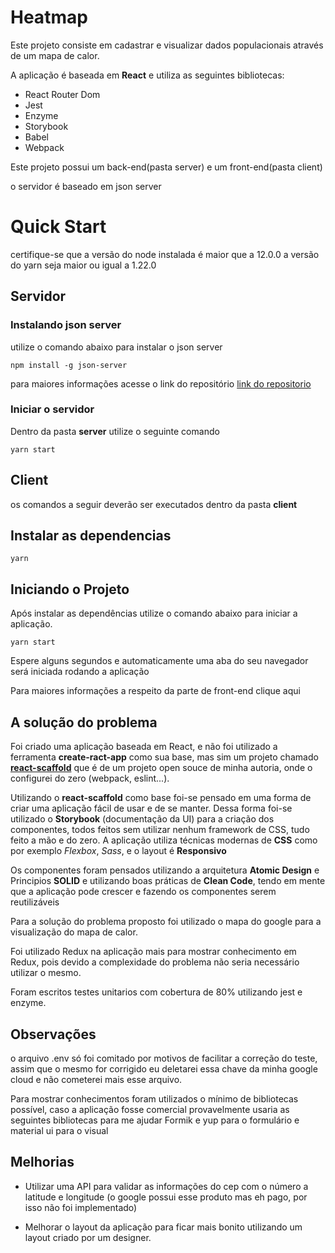 # Heatmap

Este projeto consiste em cadastrar e visualizar dados populacionais através de um mapa de calor.

A aplicação é baseada em **React** e utiliza as seguintes bibliotecas:

- React Router Dom
- Jest
- Enzyme
- Storybook
- Babel
- Webpack

Este projeto possui um back-end(pasta server) e um front-end(pasta client)

o servidor é baseado em json server

# Quick Start

certifique-se que a versão do node instalada é maior que a 12.0.0 a versão do yarn seja maior ou igual a 1.22.0

## Servidor

### Instalando json server

utilize o comando abaixo para instalar o json server

```
npm install -g json-server
```

para maiores informações acesse o link do repositório [link do repositorio](https://github.com/typicode/json-server)

### Iniciar o servidor

Dentro da pasta **server** utilize o seguinte comando

```
yarn start
```

## Client

os comandos a seguir deverão ser executados dentro da pasta **client**

## Instalar as dependencias

```
yarn
```

## Iniciando o Projeto

Após instalar as dependências utilize o comando abaixo para iniciar a aplicação.

```
yarn start
```

Espere alguns segundos e automaticamente uma aba do seu navegador será iniciada rodando a aplicação

Para maiores informações a respeito da parte de front-end clique aqui

## A solução do problema

Foi criado uma aplicação baseada em React, e não foi utilizado a ferramenta **create-ract-app** como sua base, mas sim um projeto chamado [**react-scaffold**](https://github.com/pleaobraga/react-scaffold) que é de um projeto open souce de minha autoria, onde o configurei do zero (webpack, eslint...).

Utilizando o **react-scaffold** como base foi-se pensado em uma forma de criar uma aplicação fácil de usar e de se manter. Dessa forma foi-se utilizado o **Storybook** (documentação da UI) para a criação dos componentes, todos feitos sem utilizar nenhum framework de CSS, tudo feito a mão e do zero. A aplicação utiliza técnicas modernas de **CSS** como por exemplo _Flexbox_, _Sass_, e o layout é **Responsivo**

Os componentes foram pensados utilizando a arquitetura **Atomic Design** e Principios **SOLID** e utilizando boas práticas de **Clean Code**, tendo em mente que a aplicação pode crescer e fazendo os componentes serem reutilizáveis

Para a solução do problema proposto foi utilizado o mapa do google para a visualização do mapa de calor.

Foi utilizado Redux na aplicação mais para mostrar conhecimento em Redux, pois devido a complexidade do problema não seria necessário utilizar o mesmo.

Foram escritos testes unitarios com cobertura de 80% utilizando jest e enzyme.

## Observações

o arquivo .env só foi comitado por motivos de facilitar a correção do teste, assim que o mesmo for corrigido eu deletarei essa chave da minha google cloud e não cometerei mais esse arquivo.

Para mostrar conhecimentos foram utilizados o mínimo de bibliotecas possível, caso a aplicação fosse comercial provavelmente usaria as seguintes bibliotecas para me ajudar Formik e yup para o formulário e material ui para o visual

## Melhorias

- Utilizar uma API para validar as informações do cep com o número a latitude e longitude (o google possui esse produto mas eh pago, por isso não foi implementado)

- Melhorar o layout da aplicação para ficar mais bonito utilizando um layout criado por um designer.
